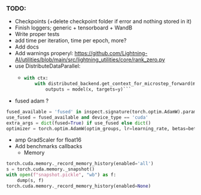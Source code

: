 ### TODO:

- Checkpoints (+delete checkpoint folder if error and nothing stored in it)
- Finish loggers; generic + tensorboard + WandB
- Write proper tests
- add time per iteration, time per epoch, more?
- Add docs
- Add warnings properyl: https://github.com/Lightning-AI/utilities/blob/main/src/lightning_utilities/core/rank_zero.py
- use DistributeDataParallel:
  - ````py
    with ctx:
        with distributed_backend.get_context_for_microstep_forward(model=model, microstep_idx=microstep_idx, gradient_accumulation_steps=acc_steps):
            outputs = model(x, targets=y)```
    ````
- fused adam ?
```py
fused_available = 'fused' in inspect.signature(torch.optim.AdamW).parameters
use_fused = fused_available and device_type == 'cuda'
extra_args = dict(fused=True) if use_fused else dict()
optimizer = torch.optim.AdamW(optim_groups, lr=learning_rate, betas=betas, **extra_args)
```
- amp GradScaler for float16
- Add benchmarks callbacks
  - Memory 
```python
torch.cuda.memory._record_memory_history(enabled='all')
s = torch.cuda.memory._snapshot()
with open(f"snapshot.pickle", "wb") as f:
    dump(s, f)
torch.cuda.memory._record_memory_history(enabled=None)
```
  